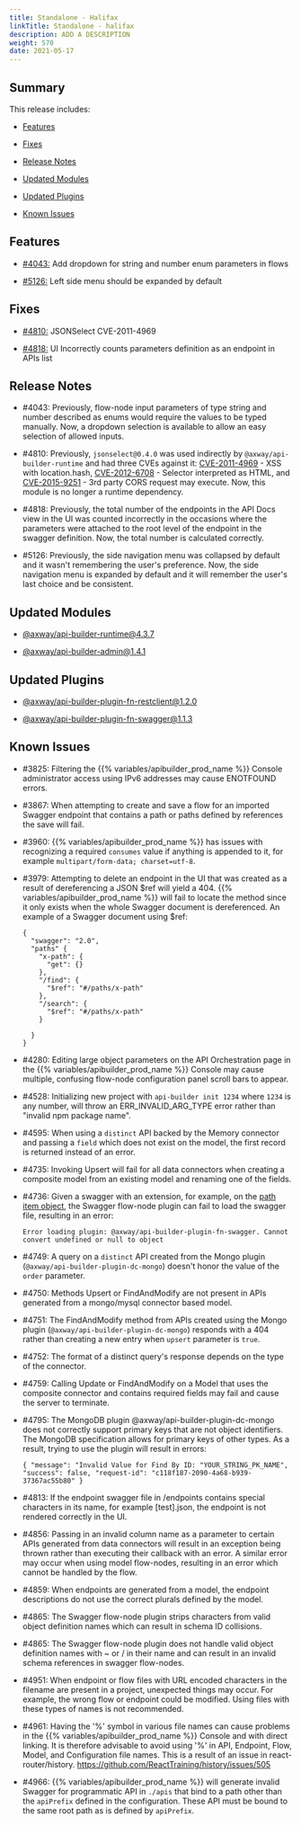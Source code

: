 ```yaml
---
title: Standalone - Halifax
linkTitle: Standalone - halifax
description: ADD A DESCRIPTION
weight: 570
date: 2021-05-17
---
```


## Summary

This release includes:

* [Features](#features)

* [Fixes](#fixes)

* [Release Notes](#release-notes)

* [Updated Modules](#updated-modules)

* [Updated Plugins](#updated-plugins)

* [Known Issues](#known-issues)

## Features

* [#4043:](#4043) Add dropdown for string and number enum parameters in flows

* [#5126:](#5126) Left side menu should be expanded by default

## Fixes

* [#4810:](#4810) JSONSelect CVE-2011-4969

* [#4818:](#4818) UI Incorrectly counts parameters definition as an endpoint in APIs list

## Release Notes

* #4043: Previously, flow-node input parameters of type string and number described as enums would require the values to be typed manually. Now, a dropdown selection is available to allow an easy selection of allowed inputs.

* #4810: Previously, `jsonselect@0.4.0` was used indirectly by `@axway/api-builder-runtime` and had three CVEs against it: [CVE-2011-4969](http://web.nvd.nist.gov/view/vuln/detail?vulnId=CVE-2011-4969) - XSS with location.hash, [CVE-2012-6708](https://nvd.nist.gov/vuln/detail/CVE-2012-6708) - Selector interpreted as HTML, and [CVE-2015-9251](https://nvd.nist.gov/vuln/detail/CVE-2015-9251) - 3rd party CORS request may execute. Now, this module is no longer a runtime dependency.

* #4818: Previously, the total number of the endpoints in the API Docs view in the UI was counted incorrectly in the occasions where the parameters were attached to the root level of the endpoint in the swagger definition. Now, the total number is calculated correctly.

* #5126: Previously, the side navigation menu was collapsed by default and it wasn't remembering the user's preference. Now, the side navigation menu is expanded by default and it will remember the user's last choice and be consistent.

## Updated Modules

* [@axway/api-builder-runtime@4.3.7](https://www.npmjs.com/package/@axway/api-builder-runtime/v/4.3.7)

* [@axway/api-builder-admin@1.4.1](https://www.npmjs.com/package/@axway/api-builder-admin/v/1.4.1)

## Updated Plugins

* [@axway/api-builder-plugin-fn-restclient@1.2.0](https://www.npmjs.com/package/@axway/api-builder-plugin-fn-restclient/v/1.2.0)

* [@axway/api-builder-plugin-fn-swagger@1.1.3](https://www.npmjs.com/package/@axway/api-builder-plugin-fn-swagger/v/1.1.3)

## Known Issues

* #3825: Filtering the {{% variables/apibuilder_prod_name %}} Console administrator access using IPv6 addresses may cause ENOTFOUND errors.

* #3867: When attempting to create and save a flow for an imported Swagger endpoint that contains a path or paths defined by references the save will fail.

* #3960: {{% variables/apibuilder_prod_name %}} has issues with recognizing a required `consumes` value if anything is appended to it, for example `multipart/form-data; charset=utf-8`.

* #3979: Attempting to delete an endpoint in the UI that was created as a result of dereferencing a JSON $ref will yield a 404. {{% variables/apibuilder_prod_name %}} will fail to locate the method since it only exists when the whole Swagger document is dereferenced. An example of a Swagger document using $ref:

    ```
    {
      "swagger": "2.0",
      "paths" {
        "x-path": {
          "get": {}
        },
        "/find": {
          "$ref": "#/paths/x-path"
        },
        "/search": {
          "$ref": "#/paths/x-path"
        }

      }
    }
    ```

* #4280: Editing large object parameters on the API Orchestration page in the {{% variables/apibuilder_prod_name %}} Console may cause multiple, confusing flow-node configuration panel scroll bars to appear.

* #4528: Initializing new project with `api-builder init 1234` where `1234` is any number, will throw an ERR_INVALID_ARG_TYPE error rather than "invalid npm package name".

* #4595: When using a `distinct` API backed by the Memory connector and passing a `field` which does not exist on the model, the first record is returned instead of an error.

* #4735: Invoking Upsert will fail for all data connectors when creating a composite model from an existing model and renaming one of the fields.

* #4736: Given a swagger with an extension, for example, on the [path item object](https://github.com/OAI/OpenAPI-Specification/blob/master/versions/2.0.md#pathItemObject), the Swagger flow-node plugin can fail to load the swagger file, resulting in an error:

    ```
    Error loading plugin: @axway/api-builder-plugin-fn-swagger. Cannot convert undefined or null to object
    ```

* #4749: A query on a `distinct` API created from the Mongo plugin (`@axway/api-builder-plugin-dc-mongo`) doesn't honor the value of the `order` parameter.

* #4750: Methods Upsert or FindAndModify are not present in APIs generated from a mongo/mysql connector based model.

* #4751: The FindAndModify method from APIs created using the Mongo plugin (`@axway/api-builder-plugin-dc-mongo`) responds with a 404 rather than creating a new entry when `upsert` parameter is `true`.

* #4752: The format of a distinct query's response depends on the type of the connector.

* #4759: Calling Update or FindAndModify on a Model that uses the composite connector and contains required fields may fail and cause the server to terminate.

* #4795: The MongoDB plugin @axway/api-builder-plugin-dc-mongo does not correctly support primary keys that are not object identifiers. The MongoDB specification allows for primary keys of other types. As a result, trying to use the plugin will result in errors:

    ```
    { "message": "Invalid Value for Find By ID: "YOUR_STRING_PK_NAME", "success": false, "request-id": "c118f187-2090-4a68-b939-37367ac55b80" }
    ```

* #4813: If the endpoint swagger file in /endpoints contains special characters in its name, for example \[test\].json, the endpoint is not rendered correctly in the UI.

* #4856: Passing in an invalid column name as a parameter to certain APIs generated from data connectors will result in an exception being thrown rather than executing their callback with an error. A similar error may occur when using model flow-nodes, resulting in an error which cannot be handled by the flow.

* #4859: When endpoints are generated from a model, the endpoint descriptions do not use the correct plurals defined by the model.

* #4865: The Swagger flow-node plugin strips characters from valid object definition names which can result in schema ID collisions.

* #4865: The Swagger flow-node plugin does not handle valid object definition names with ~ or / in their name and can result in an invalid schema references in swagger flow-nodes.

* #4951: When endpoint or flow files with URL encoded characters in the filename are present in a project, unexpected things may occur. For example, the wrong flow or endpoint could be modified. Using files with these types of names is not recommended.

* #4961: Having the '%' symbol in various file names can cause problems in the {{% variables/apibuilder_prod_name %}} Console and with direct linking. It is therefore advisable to avoid using '%' in API, Endpoint, Flow, Model, and Configuration file names. This is a result of an issue in react-router/history. https://github.com/ReactTraining/history/issues/505

* #4966: {{% variables/apibuilder_prod_name %}} will generate invalid Swagger for programmatic API in `./apis` that bind to a path other than the `apiPrefix` defined in the configuration. These API must be bound to the same root path as is defined by `apiPrefix`.

